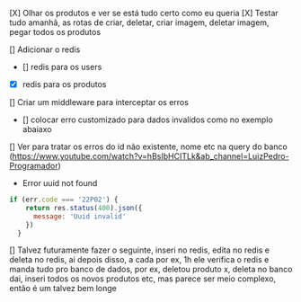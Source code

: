 [X] Olhar os produtos e ver se está tudo certo como eu queria
[X] Testar tudo amanhã, as rotas de criar, deletar, criar imagem, deletar imagem, pegar todos os produtos

[] Adicionar o redis
  - [] redis para os users
  - [X] redis para os produtos

[] Criar um middleware para interceptar os erros
  - [] colocar erro customizado para dados invalidos como no exemplo abaiaxo

[] Ver para tratar os erros do id não existente, nome etc na query do banco (https://www.youtube.com/watch?v=hBsIbHCITLk&ab_channel=LuizPedro-Programador)

-  Error uuid not found
```javascript
if (err.code === '22P02') {
    return res.status(400).json({
      message: 'Uuid invalid'
    })
  }
```

[] Talvez futuramente fazer o seguinte, inseri no redis, edita no redis e deleta no redis, ai depois disso, a cada por ex, 1h ele verifica o redis e manda tudo pro banco de dados, por ex, deletou produto x, deleta no banco dai, inseri todos os novos produtos etc, mas parece ser meio complexo, então é um talvez bem longe